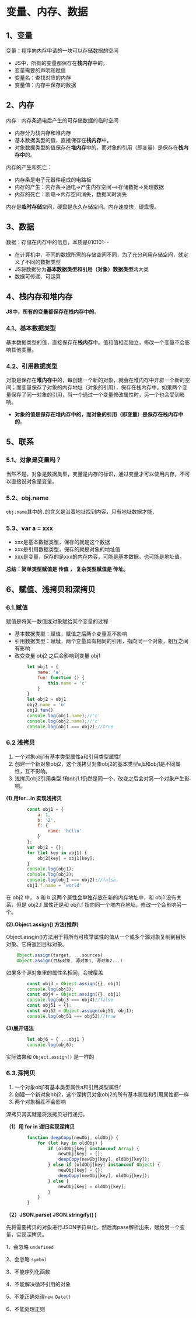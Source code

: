 # 变量、内存、数据

## 1、变量

变量：程序向内存申请的一块可以存储数据的空间

- JS中，所有的变量都保存在**栈内存**中的。
- 变量需要的声明和赋值
- 变量名：查找对应的内存
- 变量值：内存中保存的数据

## 2、内存

内存：内存条通电后产生的可存储数据的临时空间

- 内存分为栈内存和堆内存
- 基本数据类型的值，直接保存在**栈内存**中。
- 对象数据类型的值保存在**堆内存**中的，而对象的引用（即变量）是保存在**栈内存中**的。

内存的产生和死亡：

- 内存条是电子元器件组成的电路板
- 内存的产生：内存条->通电->产生内存空间—>存储数据->处理数据
- 内存的死亡：断电->内存空间消失，数据同时消失

内存是**临时存储**空间，硬盘是永久存储空间。内存速度快，硬盘慢。

## 3、数据

数据：存储在内存中的信息，本质是010101····

- 在计算机中，不同的数据所需的存储空间不同，为了充分利用存储空间，就定义了不同的数据类型
- JS将数据分为**基本数据类型和引用（对象）数据类型**两大类
- 数据可传递、可运算

## 4、栈内存和堆内存

**JS中，所有的变量都保存在栈内存中的**。

### 4.1、基本数据类型

基本数据类型的值，直接保存在**栈内存**中。值和值相互独立，修改一个变量不会影响其他变量。

### 4.2、引用数据类型

对象是保存在**堆内存**中的，每创建一个新的对象，就会在堆内存中开辟一个新的空间；而变量保存了对象的内存地址（对象的引用），保存在栈内存中。如果两个变量保存了同一对象的引用，当一个通过一个变量修改属性时，另一个也会受到影响。

- **对象的值是保存在堆内存中的，而对象的引用（即变量）是保存在栈内存中的**。

## 5、联系

### 5.1、对象是变量吗？

当然不是，对象是数据类型，变量是内存的标识，通过变量才可以使用内存，不可以直接说对象是变量。

### 5.2、obj.name

`obj.name`其中的`.`的含义是沿着地址找到内容，只有地址数据才能`.`

### 5.3、var a = xxx

- xxx是基本数据类型，保存的就是这个数据
- xxx是引用数据类型，保存的就是对象的地址值
- xxx是变量，保存的是xxx的内存内容，可能是基本数据，也可能是地址值。

**总结：简单类型赋值是 传值 ， 复杂类型赋值是 传址。**

## 6、赋值、浅拷贝和深拷贝

### 6.1.赋值

赋值是将某一数值或对象赋给某个变量的过程

- 基本数据类型：赋值，赋值之后两个变量互不影响
- 引用数据类型：赋**址**，两个变量具有相同的引用，指向同一个对象，相互之间有影响
- 改变变量 obj2 之后会影响到变量 obj1

```js
        let obj1 = {
            name: 'a',
            fun: function () {
                this.name = 'c'
            }
        }
        let obj2 = obj1
        obj2.name = 'b'
        obj2.fun()
        console.log(obj1.name);//'c'
        console.log(obj2.name);//'c'
        console.log(obj1 === obj2);//true
```

### 6.2 浅拷贝

1. 一个对象obj1有基本类型属性a和引用类型属性f
2. 创建一个新对象obj2，这个浅拷贝对象obj2的基本类型a,b和obj1是不同属性，互不影响。
3. 浅拷贝obj2引用类型 f和obj1.f仍然是同一个，改变之后会对另一个对象产生影响。

**(1) 用for...in 实现浅拷贝**

```js
        const obj1 = {
            a: 1,
            b: '2',
            f: {
                name: 'hello'
            }
        };
        var obj2 = {};
        for (let key in obj1) {
            obj2[key] = obj1[key];
        }
        console.log(obj1);
        console.log(obj2);
        console.log(obj1 === obj2);//false，
        obj1.f.name = 'world'
```

在 obj2 中， a 和 b 这两个属性会单独存放在新的内存地址中，和 obj1 没有关系，但是 obj2.f 属性还是和 obj1.f 指向同一个堆内存地址，修改一个会影响另一个。

**(2).Object.assign() 方法(推荐)**

Object.assgin()方法用于将所有可枚举属性的值从一个或多个源对象复制到目标对象。它将返回目标对象。

```js
	Object.assign(target, ...sources)
	Object.assign(目标对象, 源对象1, 源对象2...)
```

如果多个源对象里的属性名相同，会被覆盖

```js
        const obj3 = Object.assign({}, obj1)
        console.log(obj3);
        const obj4 = Object.assign({}, obj1)
        console.log(obj3 === obj4)//false
        const obj51 = {};
        const obj52 = Object.assign(obj51, obj1);
        console.log(obj51 === obj52)//true
```

**(3)展开语法**

```js
        let obj6 = { ...obj1 }
        console.log(obj6);
```

实际效果和 `Object.assign()` 是一样的

### 6.3.深拷贝

1. 一个对象obj1有基本类型属性a和引用类型属性f
2. 创建一个新对象obj2，这个深拷贝对象obj2的所有基本属性和引用属性都一样
3. 两个对象相互不会影响

深拷贝其实就是将浅拷贝进行递归。

**（1）用 for in 递归实现深拷贝**

````js
        function deepCopy(newObj, oldObj) {
            for (let key in oldObj) {
                if (oldObj[key] instanceof Array) {
                    newObj[key] = [];
                    deepCopy(newObj[key], oldObj[key]);
                } else if (oldObj[key] instanceof Object) {
                    newObj[key] = {};
                    deepCopy(newObj[key], oldObj[key]);
                } else {
                    newObj[key] = oldObj[key];
                }
            }
        }
````

**（2）JSON.parse(  JSON.stringify()  )** 

先将需要拷贝的对象进行JSON字符串化，然后再pase解析出来，赋给另一个变量，实现深拷贝。

1、会忽略 `undefined`

2、会忽略 `symbol`

3、不能序列化函数

4、不能解决循环引用的对象

5、不能正确处理`new Date()`

6、不能处理正则
